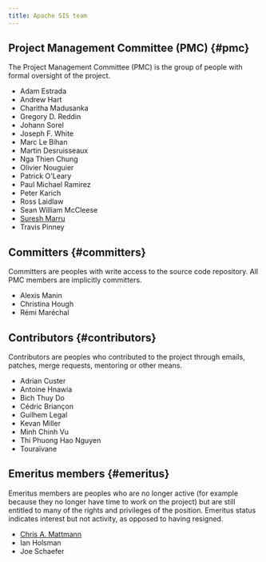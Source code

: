 ```yaml
---
title: Apache SIS team
---
```


## Project Management Committee (PMC)    {#pmc}

The Project Management Committee (PMC) is the group of people with formal oversight of the project.

* Adam Estrada
* Andrew Hart
* Charitha Madusanka
* Gregory D. Reddin
* Johann Sorel
* Joseph F. White
* Marc Le Bihan
* Martin Desruisseaux
* Nga Thien Chung
* Olivier Nouguier
* Patrick O'Leary
* Paul Michael Ramirez
* Peter Karich
* Ross Laidlaw
* Sean William McCleese
* [Suresh Marru][sureshweb]
* Travis Pinney

## Committers    {#committers}

Committers are peoples with write access to the source code repository.
All PMC members are implicitly committers.

* Alexis Manin
* Christina Hough
* Rémi Maréchal

## Contributors    {#contributors}

Contributors are peoples who contributed to the project through emails, patches, merge requests, mentoring
or other means.

* Adrian Custer
* Antoine Hnawia
* Bich Thuy Do
* Cédric Briançon
* Guilhem Legal
* Kevan Miller
* Minh Chinh Vu
* Thi Phuong Hao Nguyen
* Touraïvane

## Emeritus members    {#emeritus}

Emeritus members are peoples who are no longer active (for example because they no longer have time to work on the project)
but are still entitled to many of the rights and privileges of the position.
Emeritus status indicates interest but not activity, as opposed to having resigned.

* [Chris A. Mattmann][chrisweb]
* Ian Holsman
* Joe Schaefer

[chrisweb]: http://sunset.usc.edu/~mattmann/
[sureshweb]: http://people.apache.org/~smarru/
